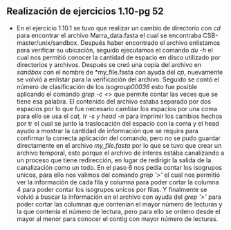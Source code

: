 ## Realización de ejercicios 1.10-pg 52 ##
- En el ejercicio 1.10.1 se tuvo que realizar un cambio de directorio con *cd*
 para encontrar el archivo Marra_data.fasta el cual se encontraba 
CSB-master/unix/sandbox. Después haber encontrado el archivo enlistamos para
 verificar su ubicación, seguido ejecutamos el comando *du -h* el cual nos 
permitió conocer la cantidad de espacio en disco utilizado por directorios
 y archivos. Después se creó una copia del archivo en *sandbox* con el nombre
 de *my_file.fasta con ayuda del *cp*, nuevamente se volvió a enlistar 
para la verificación del archivo. Seguido se contó el número de 
clasificación de los *isogroup00036* esto fue posible aplicando el comando 
*grep -c <<archivo>>* que permite contar las veces que se tiene esa palabra. 
El contenido del archivo estaba separado por dos espacios por lo que fue necesario
 cambiar los espacíos por una coma para ello se usa el *cat, tr -s y head -n* 
para imprimir los cambios hechos por tr el cual se junto la traslocación del 
espacio con la coma y el head ayudo a mostrar la cantidad de información que se 
requira para confirmar la correcta aplicación del comando, pero no se pudo guardar 
directamente en el archivo *my_file.fasta* por lo que se tuvo que crear un archivo
 temporal, esto porque el archivo de interes estába canalizando a un proceso 
que tiene redirección, en lugar de redirigir la salida de la canalización 
como un todo. En el paso 6 nos pedía contar los isogrupos unicos, para ello nos 
valimos del comando *grep '>'* el cual nos permitió ver la información de cada 
fila y columna para poder cortar la columna 4 para poder contar los isogrupos 
unicos por filas. Y finalmente se volvió a buscar la información en el archivo 
con ayuda del *grep '>'* para poder cortar las columnas que contenían el mayor 
número de lecturas y la que contenía el número de lectura, pero para ello se 
ordeno desde el mayor al menor para conocer el contig con mayor número de lecturas.
